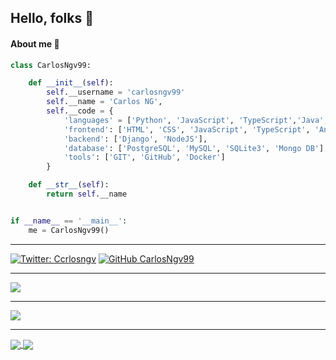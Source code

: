 ## Hello, folks 🐍


#### About me 🤨

```python
class CarlosNgv99:

    def __init__(self):
        self.__username = 'carlosngv99'
        self.__name = 'Carlos NG',
        self.__code = {
            'languages' = ['Python', 'JavaScript', 'TypeScript','Java', 'C#', 'C++', 'Go'],
            'frontend': ['HTML', 'CSS', 'JavaScript', 'TypeScript', 'Angular', 'Boostrap'],
            'backend': ['Django', 'NodeJS'],
            'database': ['PostgreSQL', 'MySQL', 'SQLite3', 'Mongo DB'],
            'tools': ['GIT', 'GitHub', 'Docker']
        }

    def __str__(self):
        return self.__name


if __name__ == '__main__':
    me = CarlosNgv99()

```

<hr>

[![Twitter: Ccrlosngv](https://img.shields.io/twitter/follow/carlosngv?style=social)](https://twitter.com/carlosngv)
[![GitHub CarlosNgv99](https://img.shields.io/github/followers/carlosngv99?label=follow&style=social)](https://github.com/carlosngv99)


<hr>

 <img align="center" src="https://github-readme-stats.vercel.app/api?username=carlosngv99&&show_icons=true&title_color=000000&icon_color=00B3B9&text_color=000000&bg_color=ffffff">
 
 <hr>
 
 <img align="center" src="https://github-readme-stats.vercel.app/api/top-langs/?username=carlosngv99">
 
 <hr>
 

<a href="https://github.com/CarlosNgv99/EjeDelMundo-API">
  <img align="center" src="https://github-readme-stats.vercel.app/api/pin/?username=carlosngv99&repo=EjeDelMundo-API" />
</a>
<a href="https://github.com/CarlosNgv99/Restaurant-App">
  <img align="center" src="https://github-readme-stats.vercel.app/api/pin/?username=CarlosNgv99&repo=Restaurant-App" />
</a>


